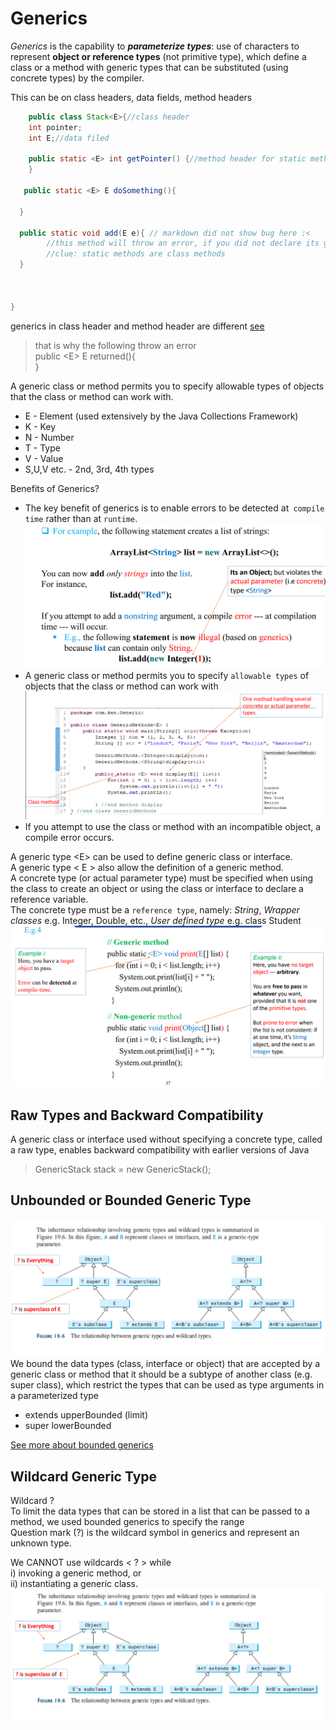 # Generics 
_Generics_ is the capability to **_parameterize types_**: use of characters to represent **object
or reference types** (not primitive type), which define a class or a method with generic types that can be
substituted (using concrete types) by the compiler.  

This can be on class headers, data fields, method headers
```java
    public class Stack<E>{//class header
    int pointer;
    int E;//data filed
    
    public static <E> int getPointer() {//method header for static method
    }
    
   public static <E> E doSomething(){
        
  }

  public static void add(E e){ // markdown did not show bug here :<  
        //this method will throw an error, if you did not declare its generic type after static
        //clue: static methods are class methods 
  }
  
      
    
}
```

generics in class header and method header are different [see](./GenericNumbers.java)   
> that is why the following throw an error  
> public &lt;E&gt; E returned(){  
> }
> 

A generic class or method permits you to specify allowable types of
objects that the class or method can work with.

* E - Element (used extensively by the Java Collections Framework)  
* K - Key  
* N - Number
* T - Type
* V - Value
* S,U,V etc. - 2nd, 3rd, 4th types  
  
Benefits of Generics?
  * The key benefit of generics is to enable errors to be detected at` compile
  time` rather than at `runtime`. ![img_1.png](img_1.png)
  * A generic class or method permits you to specify `allowable types` of objects
  that the class or method can work with ![img.png](img.png)
  * If you attempt to use the class or method with an incompatible object, a
  compile error occurs.
   
A generic type &lt;E&gt; can be used to define generic class or interface.  
A generic type < E > also allow the definition of a generic method.  
A concrete type (or actual parameter type) must be specified when using the class to create an object or using the class
or interface to declare a reference
variable.   
The concrete type must be a `reference type`, namely:
_String_, _Wrapper classes_ e.g. Integer, Double, etc., _User defined type_ e.g. class Student  
![img_2.png](img_2.png)

## Raw Types and Backward Compatibility 
A generic class or interface used without specifying a concrete type, called a
raw type, enables backward compatibility with earlier versions of Java 
> GenericStack stack = new GenericStack();


## Unbounded or Bounded Generic Type 
![img_3.png](img_3.png)
We bound the data types (class, interface or object) that are accepted by a generic class or
method that it should be a subtype of another class (e.g. super class), which restrict the types that can be used as type
arguments in a parameterized type

* extends upperBounded (limit)
* super lowerBounded

[See more about bounded generics](https://docs.oracle.com/javase/tutorial/java/generics/bounded.html)

## Wildcard Generic Type
Wildcard ?  
To limit the data types that can be stored in a list that can be passed to a method, we used
bounded generics to specify the range  
Question mark (?) is the wildcard symbol in generics and represent an unknown type.  

We CANNOT use wildcards < ? > while  
i) invoking a generic method, or  
ii) instantiating a generic class.
![img_4.png](img_4.png)


